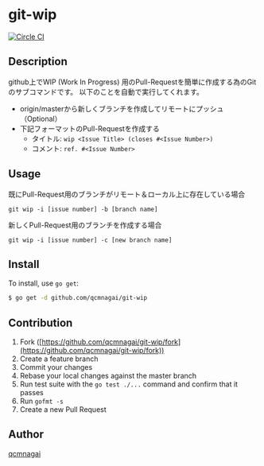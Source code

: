 # git-wip
[![Circle CI](https://circleci.com/gh/:user/:repo/tree/master.svg?style=shield)](https://circleci.com/gh/:user/:repo/tree/master)

## Description

github上でWIP (Work In Progress) 用のPull-Requestを簡単に作成する為のGitのサブコマンドです。
以下のことを自動で実行してくれます。

- origin/masterから新しくブランチを作成してリモートにプッシュ（Optional）
- 下記フォーマットのPull-Requestを作成する
    - タイトル: ```wip <Issue Title> (closes #<Issue Number>) ```
    - コメント: ```ref. #<Issue Number>```

## Usage

既にPull-Request用のブランチがリモート＆ローカル上に存在している場合
```
git wip -i [issue number] -b [branch name]
```

新しくPull-Request用のブランチを作成する場合
```
git wip -i [issue number] -c [new branch name]
```

## Install

To install, use `go get`:

```bash
$ go get -d github.com/qcmnagai/git-wip
```

## Contribution

1. Fork ([https://github.com/qcmnagai/git-wip/fork](https://github.com/qcmnagai/git-wip/fork))
1. Create a feature branch
1. Commit your changes
1. Rebase your local changes against the master branch
1. Run test suite with the `go test ./...` command and confirm that it passes
1. Run `gofmt -s`
1. Create a new Pull Request

## Author

[qcmnagai](https://github.com/qcmnagai)

